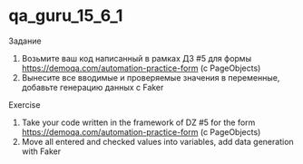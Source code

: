 # qa_guru_15_6_1

Задание

1. Возьмите ваш код написанный в рамках ДЗ #5 для формы https://demoqa.com/automation-practice-form (c PageObjects)
2. Вынесите все вводимые и проверяемые значения в переменные, добавьте генерацию данных с Faker

Exercise

1. Take your code written in the framework of DZ #5 for the form https://demoqa.com/automation-practice-form (c PageObjects)
2. Move all entered and checked values into variables, add data generation with Faker
